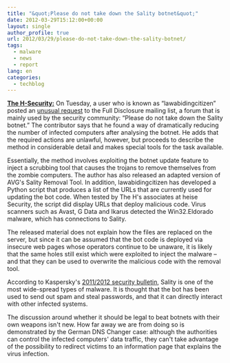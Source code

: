 ```yaml
---
title: "&quot;Please do not take down the Sality botnet&quot;"
date: 2012-03-29T15:12:00+00:00
layout: single
author_profile: true
url: 2012/03/29/please-do-not-take-down-the-sality-botnet/
tags:
  - malware
  - news
  - report
lang: en
categories: 
  - techblog
---
```

<a href="http://www.h-online.com/security" target="_blank"><strong>The H-Security:</strong></a> On Tuesday, a user who is known as “lawabidingcitizen” posted an [unusual request](http://seclists.org/fulldisclosure/2012/Mar/315) to the Full Disclosure mailing list, a forum that is mainly used by the security community: “Please do not take down the Sality botnet.” The contributor says that he found a way of dramatically reducing the number of infected computers after analysing the botnet. He adds that the required actions are unlawful, however, but proceeds to describe the method in considerable detail and makes special tools for the task available. 

Essentially, the method involves exploiting the botnet update feature to inject a scrubbing tool that causes the trojans to remove themselves from the zombie computers. The author has also released an adapted version of AVG's Sality Removal Tool. In addition, lawabidingcitizen has developed a Python script that produces a list of the URLs that are currently used for updating the bot code. When tested by The H's associates at heise Security, the script did display URLs that deploy malicious code. Virus scanners such as Avast, G Data and Ikarus detected the Win32.Eldorado malware, which has connections to Sality. 

The released material does not explain how the files are replaced on the server, but since it can be assumed that the bot code is deployed via insecure web pages whose operators continue to be unaware, it is likely that the same holes still exist which were exploited to inject the malware – and that they can be used to overwrite the malicious code with the removal tool. 

According to Kaspersky's [2011/2012 security bulletin](http://newsroom.kaspersky.eu/fileadmin/user_upload/de/Downloads/PDFs/Kaspersky_Security_Bulletin_2012_final.pdf), Sality is one of the most wide-spread types of malware. It is thought that the bot has been used to send out spam and steal passwords, and that it can directly interact with other infected systems. 

The discussion around whether it should be legal to beat botnets with their own weapons isn't new. How far away we are from doing so is demonstrated by the German DNS Changer case: although the authorities can control the infected computers' data traffic, they can't take advantage of the possibility to redirect victims to an information page that explains the virus infection.